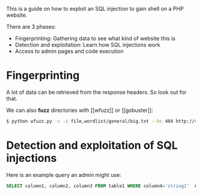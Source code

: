 This is a guide on how to exploit an SQL injection to gain shell on a PHP website.

There are 3 phases:
- Fingerprinting: Gathering data to see what kind of website this is
- Detection and exploitation: Learn how SQL injections work
- Access to admin pages and code execution


# Fingerprinting
A lot of data can be retrieved from the response headers. So look out for that.

We can also __fuzz__ directories with [[wfuzz]] or [[gobuster]]:
```bash
$ python wfuzz.py -c -z file,wordlist/general/big.txt --hc 404 http://vulnerable/FUZZ
```

# Detection and exploitation of SQL injections

Here is an example query an admin might use: 

```sql
SELECT column1, column2, column3 FROM table1 WHERE column4='string1'  AND column5=integer1 AND column6=integer2;
```

